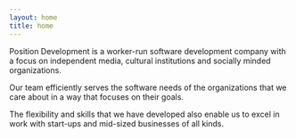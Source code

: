 ```yaml
---
layout: home
title: home
---
```

Position Development is a worker-run software development company
 with a focus on independent media, cultural institutions and socially
 minded organizations.

Our team efficiently serves the software needs of the organizations that we
 care about in a way that focuses on their goals.

The flexibility and skills that we have developed also enable us to
 excel in work with start-ups and mid-sized businesses of all kinds.